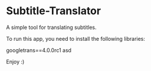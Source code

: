 # Subtitle-Translator
A simple tool for translating subtitles.


To run this app, you need to install the following libraries:

googletrans==4.0.0rc1
asd

Enjoy :)





